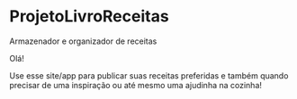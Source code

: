 # ProjetoLivroReceitas
Armazenador e organizador de receitas

Olá!

Use esse site/app para publicar suas receitas preferidas e também quando precisar de uma inspiração ou até mesmo uma ajudinha na cozinha!
